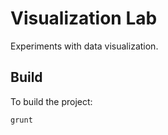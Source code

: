 # Visualization Lab #

Experiments with data visualization.

## Build ##

To build the project:

    grunt
